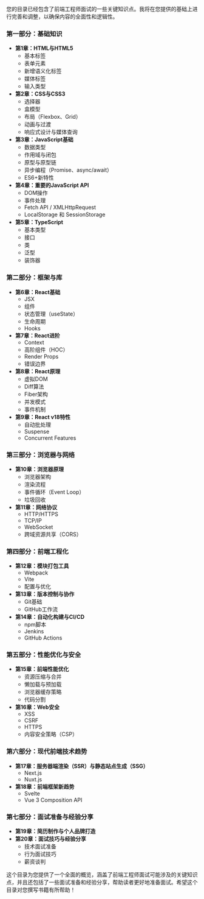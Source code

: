 您的目录已经包含了前端工程师面试的一些关键知识点。我将在您提供的基础上进行完善和调整，以确保内容的全面性和逻辑性。

### 第一部分：基础知识
- **第1章：HTML与HTML5**
  - 基本标签
  - 表单元素
  - 新增语义化标签
  - 媒体标签
  - 输入类型
- **第2章：CSS与CSS3**
  - 选择器
  - 盒模型
  - 布局（Flexbox、Grid）
  - 动画与过渡
  - 响应式设计与媒体查询
- **第3章：JavaScript基础**
  - 数据类型
  - 作用域与闭包
  - 原型与原型链
  - 异步编程（Promise、async/await）
  - ES6+新特性
- **第4章：重要的JavaScript API**
  - DOM操作
  - 事件处理
  - Fetch API / XMLHttpRequest
  - LocalStorage 和 SessionStorage
- **第5章：TypeScript**
  - 基本类型
  - 接口
  - 类
  - 泛型
  - 装饰器

### 第二部分：框架与库
- **第6章：React基础**
  - JSX
  - 组件
  - 状态管理（useState）
  - 生命周期
  - Hooks
- **第7章：React进阶**
  - Context
  - 高阶组件（HOC）
  - Render Props
  - 错误边界
- **第8章：React原理**
  - 虚拟DOM
  - Diff算法
  - Fiber架构
  - 并发模式
  - 事件机制
- **第9章：React v18特性**
  - 自动批处理
  - Suspense
  - Concurrent Features

### 第三部分：浏览器与网络
- **第10章：浏览器原理**
  - 浏览器架构
  - 渲染流程
  - 事件循环（Event Loop）
  - 垃圾回收
- **第11章：网络协议**
  - HTTP/HTTPS
  - TCP/IP
  - WebSocket
  - 跨域资源共享（CORS）

### 第四部分：前端工程化
- **第12章：模块打包工具**
  - Webpack
  - Vite
  - 配置与优化
- **第13章：版本控制与协作**
  - Git基础
  - GitHub工作流
- **第14章：自动化构建与CI/CD**
  - npm脚本
  - Jenkins
  - GitHub Actions

### 第五部分：性能优化与安全
- **第15章：前端性能优化**
  - 资源压缩与合并
  - 懒加载与预加载
  - 浏览器缓存策略
  - 代码分割
- **第16章：Web安全**
  - XSS
  - CSRF
  - HTTPS
  - 内容安全策略（CSP）

### 第六部分：现代前端技术趋势
- **第17章：服务器端渲染（SSR）与静态站点生成（SSG）**
  - Next.js
  - Nuxt.js
- **第18章：前端框架新趋势**
  - Svelte
  - Vue 3 Composition API

### 第七部分：面试准备与经验分享
- **第19章：简历制作与个人品牌打造**
- **第20章：面试技巧与经验分享**
  - 技术面试准备
  - 行为面试技巧
  - 薪资谈判

这个目录为您提供了一个全面的概览，涵盖了前端工程师面试可能涉及的关键知识点，并且还包括了一些面试准备和经验分享，帮助读者更好地准备面试。希望这个目录对您撰写书籍有所帮助！